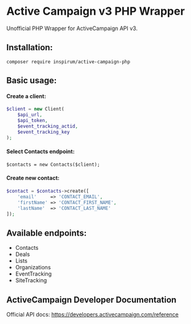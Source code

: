 # Active Campaign v3 PHP Wrapper

Unofficial PHP Wrapper for ActiveCampaign API v3.

## Installation:
```
composer require inspirum/active-campaign-php
```

## Basic usage:
#### Create a client:

```php
$client = new Client(
    $api_url, 
    $api_token, 
    $event_tracking_actid, 
    $event_tracking_key
);
```

#### Select Contacts endpoint:
```
$contacts = new Contacts($client);
```

#### Create new contact:
```php
$contact = $contacts->create([
    'email'     => 'CONTACT_EMAIL',
    'firstName' => 'CONTACT_FIRST_NAME',
    'lastName'  => 'CONTACT_LAST_NAME'
]);
```


## Available endpoints:
* Contacts
* Deals
* Lists
* Organizations
* EventTracking
* SiteTracking

## ActiveCampaign Developer Documentation
Official API docs: https://developers.activecampaign.com/reference


